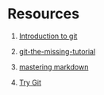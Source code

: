 # Resources



1) [Introduction to git](https://docs.google.com/presentation/d/1frV2EwufVwqo1PIWmnXESxuO28eOUk3cZ-07jSEJ6uU/edit?usp=sharing)

2) [git-the-missing-tutorial](https://github.com/shekhargulati/git-the-missing-tutorial)

3) [mastering markdown](https://guides.github.com/features/mastering-markdown/)

4) [Try Git](https://try.github.io/)

